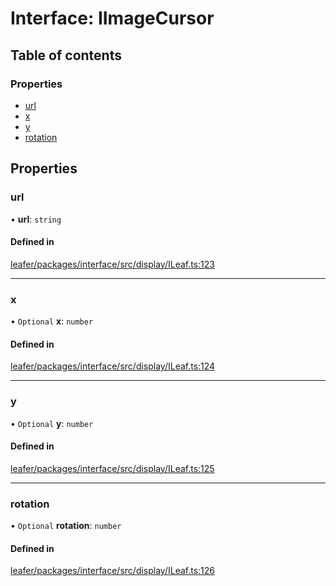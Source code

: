 # Interface: IImageCursor

## Table of contents

### Properties

- [url](IImageCursor.md#url)
- [x](IImageCursor.md#x)
- [y](IImageCursor.md#y)
- [rotation](IImageCursor.md#rotation)

## Properties

### url

• **url**: `string`

#### Defined in

[leafer/packages/interface/src/display/ILeaf.ts:123](https://github.com/leaferjs/leafer/blob/8db572e/packages/interface/src/display/ILeaf.ts#L123)

___

### x

• `Optional` **x**: `number`

#### Defined in

[leafer/packages/interface/src/display/ILeaf.ts:124](https://github.com/leaferjs/leafer/blob/8db572e/packages/interface/src/display/ILeaf.ts#L124)

___

### y

• `Optional` **y**: `number`

#### Defined in

[leafer/packages/interface/src/display/ILeaf.ts:125](https://github.com/leaferjs/leafer/blob/8db572e/packages/interface/src/display/ILeaf.ts#L125)

___

### rotation

• `Optional` **rotation**: `number`

#### Defined in

[leafer/packages/interface/src/display/ILeaf.ts:126](https://github.com/leaferjs/leafer/blob/8db572e/packages/interface/src/display/ILeaf.ts#L126)
